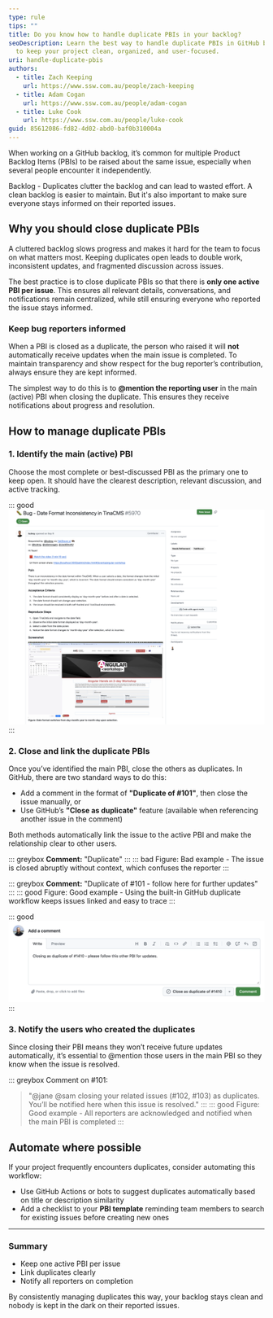 ```yaml
---
type: rule
tips: ""
title: Do you know how to handle duplicate PBIs in your backlog?
seoDescription: Learn the best way to handle duplicate PBIs in GitHub backlogs
  to keep your project clean, organized, and user-focused.
uri: handle-duplicate-pbis
authors:
  - title: Zach Keeping
    url: https://www.ssw.com.au/people/zach-keeping
  - title: Adam Cogan
    url: https://www.ssw.com.au/people/adam-cogan
  - title: Luke Cook
    url: https://www.ssw.com.au/people/luke-cook
guid: 85612086-fd82-4d02-abd0-baf0b310004a
---
```


When working on a GitHub backlog, it’s common for multiple Product Backlog Items (PBIs) to be raised about the same issue, especially when several people encounter it independently.

Backlog - Duplicates clutter the backlog and can lead to wasted effort. A clean backlog is easier to maintain. But it's also important to make sure everyone stays informed on their reported issues.

<!--endintro-->

## Why you should close duplicate PBIs

A cluttered backlog slows progress and makes it hard for the team to focus on what matters most. Keeping duplicates open leads to double work, inconsistent updates, and fragmented discussion across issues.

The best practice is to close duplicate PBIs so that there is **only one active PBI per issue**. This ensures all relevant details, conversations, and notifications remain centralized, while still ensuring everyone who reported the issue stays informed.

### Keep bug reporters informed

When a PBI is closed as a duplicate, the person who raised it will **not** automatically receive updates when the main issue is completed. To maintain transparency and show respect for the bug reporter’s contribution, always ensure they are kept informed.

The simplest way to do this is to **@mention the reporting user** in the main (active) PBI when closing the duplicate. This ensures they receive notifications about progress and resolution.

## How to manage duplicate PBIs

### 1. Identify the main (active) PBI

Choose the most complete or best-discussed PBI as the primary one to keep open. It should have the clearest description, relevant discussion, and active tracking.

::: good
![Figure: Good example - A clean and well-defined PBI is a good candidate for the main PBI to keep](good-pbi.png "Good bug report")
:::

### 2. Close and link the duplicate PBIs

Once you’ve identified the main PBI, close the others as duplicates. In GitHub, there are two standard ways to do this:

* Add a comment in the format of **"Duplicate of #101"**, then close the issue manually, or  
* Use GitHub’s **"Close as duplicate"** feature (available when referencing another issue in the comment)

Both methods automatically link the issue to the active PBI and make the relationship clear to other users.

::: greybox
**Comment:** "Duplicate"
:::
::: bad
Figure: Bad example - The issue is closed abruptly without context, which confuses the reporter
:::

::: greybox
**Comment:** "Duplicate of #101 - follow here for further updates"
:::
::: good
Figure: Good example - Using the built-in GitHub duplicate workflow keeps issues linked and easy to trace
:::

::: good
![Figure: Good example - Using the built-in "Close as duplicate of..." button is an easy way to close an item while linking to the main PBI. It can be helpful to leave comment here for additional context](close-as-duplicate-button.png "Close as duplicate button")
:::

### 3. Notify the users who created the duplicates

Since closing their PBI means they won’t receive future updates automatically, it’s essential to @mention those users in the main PBI so they know when the issue is resolved.

::: greybox
Comment on #101:  
> "@jane @sam closing your related issues (#102, #103) as duplicates. You’ll be notified here when this issue is resolved."
:::
::: good
Figure: Good example - All reporters are acknowledged and notified when the main PBI is completed
:::

## Automate where possible

If your project frequently encounters duplicates, consider automating this workflow:

* Use GitHub Actions or bots to suggest duplicates automatically based on title or description similarity
* Add a checklist to your **PBI template** reminding team members to search for existing issues before creating new ones

---

### Summary

* Keep one active PBI per issue
* Link duplicates clearly
* Notify all reporters on completion

By consistently managing duplicates this way, your backlog stays clean and nobody is kept in the dark on their reported issues.
